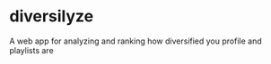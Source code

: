 diversilyze
===========

A web app for analyzing and ranking how diversified you profile and playlists are
